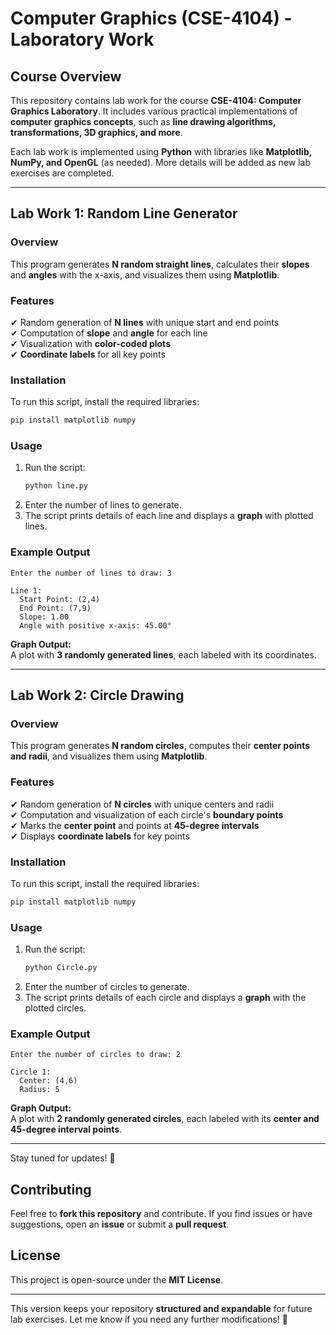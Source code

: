 # **Computer Graphics (CSE-4104) - Laboratory Work**  

## **Course Overview**  
This repository contains lab work for the course **CSE-4104: Computer Graphics Laboratory**. It includes various practical implementations of **computer graphics concepts**, such as **line drawing algorithms, transformations, 3D graphics, and more**.  

Each lab work is implemented using **Python** with libraries like **Matplotlib, NumPy, and OpenGL** (as needed). More details will be added as new lab exercises are completed.  

---

## **Lab Work 1: Random Line Generator**  

### **Overview**  
This program generates **N random straight lines**, calculates their **slopes** and **angles** with the x-axis, and visualizes them using **Matplotlib**.  

### **Features**  
✔ Random generation of **N lines** with unique start and end points  
✔ Computation of **slope** and **angle** for each line  
✔ Visualization with **color-coded plots**  
✔ **Coordinate labels** for all key points  

### **Installation**  
To run this script, install the required libraries:  
```bash
pip install matplotlib numpy
```

### **Usage**  
1. Run the script:  
   ```bash
   python line.py
   ```
2. Enter the number of lines to generate.  
3. The script prints details of each line and displays a **graph** with plotted lines.  

### **Example Output**  
```
Enter the number of lines to draw: 3  

Line 1:  
  Start Point: (2,4)  
  End Point: (7,9)  
  Slope: 1.00  
  Angle with positive x-axis: 45.00°  
```
**Graph Output:**  
A plot with **3 randomly generated lines**, each labeled with its coordinates.

---

## **Lab Work 2: Circle Drawing**  

### **Overview**  
This program generates **N random circles**, computes their **center points and radii**, and visualizes them using **Matplotlib**.  

### **Features**  
✔ Random generation of **N circles** with unique centers and radii  
✔ Computation and visualization of each circle's **boundary points**  
✔ Marks the **center point** and points at **45-degree intervals**  
✔ Displays **coordinate labels** for key points  

### **Installation**  
To run this script, install the required libraries:  
```bash
pip install matplotlib numpy
```

### **Usage**  
1. Run the script:  
   ```bash
   python Circle.py
   ```
2. Enter the number of circles to generate.  
3. The script prints details of each circle and displays a **graph** with the plotted circles.  

### **Example Output**  
```
Enter the number of circles to draw: 2  

Circle 1:  
  Center: (4,6)  
  Radius: 5  
```
**Graph Output:**  
A plot with **2 randomly generated circles**, each labeled with its **center and 45-degree interval points**.

---
  
Stay tuned for updates! 🚀  

## **Contributing**  
Feel free to **fork this repository** and contribute. If you find issues or have suggestions, open an **issue** or submit a **pull request**.  

## **License**  
This project is open-source under the **MIT License**.  

---

This version keeps your repository **structured and expandable** for future lab exercises. Let me know if you need any further modifications! 🚀
